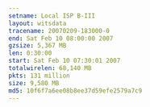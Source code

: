 ```yaml
---
setname: Local ISP B-III
layout: witsdata
tracename: 20070209-183000-0
end: Sat Feb 10 08:00:00 2007
gzsize: 5,367 MB
len: 0:30:00
start: Sat Feb 10 07:30:01 2007
totalwirelen: 68,140 MB
pkts: 131 million
size: 9,580 MB
md5: 10f6f7a6ee08b8ee37d59efe2579a7c9
---
```

